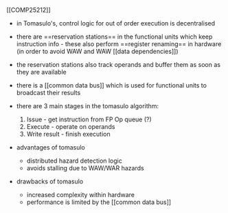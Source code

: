 [[COMP25212]]

- in Tomasulo's, control logic for out of order execution is decentralised
- there are ==reservation stations== in the functional units which keep instruction info - these also perform ==register renaming== in hardware (in order to avoid WAW and WAW [[data dependencies]])
- the reservation stations also track operands and buffer them as soon as they are available
- there is a [[common data bus]] which is used for functional units to broadcast their results

- there are 3 main stages in the tomasulo algorithm:
	1. Issue - get instruction from FP Op queue (?)
	2. Execute - operate on operands
	3. Write result - finish execution

- advantages of tomasulo
	- distributed hazard detection logic
	- avoids stalling due to WAW/WAR hazards

- drawbacks of tomasulo
	- increased complexity within hardware
	- performance is limited by the [[common data bus]]